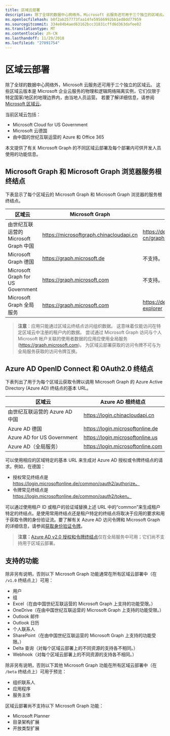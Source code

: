 ```yaml
---
title: 区域云部署
description: 除了全球的数据中心网络外，Microsoft 云服务还可用于三个独立的区域云。 这些区域云版本是 Microsoft 企业云服务的物理和逻辑网络隔离实例，它们仅限于特定国家/地区的地理边界内，由当地人员运营。 若要了解详细信息，请参阅Microsoft 区域云。
ms.openlocfilehash: b0f2ab257773faa14fe59566992bb1ed0dd77959
ms.sourcegitcommit: 334e84b4aed63162bcc31831cffd6d363dafee02
ms.translationtype: MT
ms.contentlocale: zh-CN
ms.lasthandoff: 11/29/2018
ms.locfileid: "27091754"
---
```

# <a name="national-cloud-deployments"></a>区域云部署


除了全球的数据中心网络外，Microsoft 云服务还可用于三个独立的区域云。 这些区域云版本是 Microsoft 企业云服务的物理和逻辑网络隔离实例，它们仅限于特定国家/地区的地理边界内，由当地人员运营。 若要了解详细信息，请参阅[Microsoft 区域云](https://www.microsoft.com/en-us/TrustCenter/CloudServices/NationalCloud)。

当前区域云包括：

- Microsoft Cloud for US Government
- Microsoft 云德国
- 由中国的世纪互联运营的 Azure 和 Office 365

本文提供了有关 Microsoft Graph 的不同区域云部署及每个部署内可供开发人员使用的功能信息。

## <a name="microsoft-graph-and-microsoft-graph-explorer-service-root-endpoints"></a>Microsoft Graph 和 Microsoft Graph 浏览器服务根终结点

下表显示了每个区域云的 Microsoft Graph 和 Microsoft Graph 浏览器的服务根终结点。

| 区域云 | Microsoft Graph | Microsoft Graph 浏览器
|---------------------------|----------------|----------------|
| 由世纪互联运营的 Microsoft Graph 中国 | https://microsoftgraph.chinacloudapi.cn | https://developer.microsoft.com/zh-cn/graph/graph-explorer-china |
| Microsoft Graph 德国 | https://graph.microsoft.de | 不支持。 |
| Microsoft Graph for US Government | https://graph.microsoft.com | 不支持。 |
| Microsoft Graph 全局服务 | https://graph.microsoft.com | https://developer.microsoft.com/graph/graph-explorer |

> **注意**：应用只能通过区域云终结点访问组织数据。 这意味着仅能访问在特定区域云中注册的租户内的数据。 尝试通过 Microsoft Graph 访问与个人 Microsoft 帐户关联的使用者数据的应用应使用全局服务 (https://graph.microsoft.com)。 为区域云部署获取的访问令牌不可与为全局服务获取的访问令牌互换。

## <a name="azure-ad-openid-connect-and-oauth20-endpoints"></a>Azure AD OpenID Connect 和 OAuth2.0 终结点

下表列出了用于为每个区域云获取令牌以调用 Microsoft Graph 的 Azure Active Directory (Azure AD) 终结点的基本 URL。

| 区域云 | Azure AD 根终结点 |
|---------------------------|----------------|
| 由世纪互联运营的 Azure AD 中国 |https://login.chinacloudapi.cn |
| Azure AD 德国 | https://login.microsoftonline.de |
| Azure AD for US Government | https://login.microsoftonline.us |
| Azure AD（全局服务） | https://login.microsoftonline.com |

可以使用相应的区域特定的基本 URL 来生成对 Azure AD 授权或令牌终结点的请求。例如，在德国：

- 授权常见终结点是 https://login.microsoftonline.de/common/oauth2/authorize。
- 令牌常见终结点是 https://login.microsoftonline.de/common/oauth2/token。

可以通过使用租户 ID 或租户的验证域替换上述 URL 中的“common”来生成租户特定的终结点。是使用常用终结点还是租户特定的终结点将取决于应用的要求和用于获取令牌的身份验证流。要了解有关 Azure AD 访问令牌和 Microsoft Graph 的详细信息，请参阅[获取身份验证令牌](./auth-overview.md)。

> **注意：**[Azure AD v2.0 授权和令牌终结点](https://azure.microsoft.com/en-us/documentation/articles/active-directory-appmodel-v2-overview/)仅在全局服务中可用；它们尚不支持用于区域云部署。

## <a name="supported-features"></a>支持的功能

除非另有说明，否则以下 Microsoft Graph 功能通常在所有区域云部署中（在 `/v1.0` 终结点上）可用：

* 用户
* 组
* Excel（在由中国世纪互联运营的 Microsoft Graph 上支持的功能受限。）
* OneDrive（在由中国世纪互联运营的 Microsoft Graph 上支持的功能受限。）
* Outlook 邮件
* Outlook 日历
* 个人联系人 
* SharePoint（在由中国世纪互联运营的 Microsoft Graph 上支持的功能受限。）
* Delta 查询（对每个区域云部署上的不同资源的支持各不相同。）
* Webhook（对每个区域云部署上的不同资源的支持各不相同。）

除非另有说明，否则以下其他 Microsoft Graph 功能在所有区域云部署中（在 `/beta` 终结点上）可用于预览：

* 组织联系人
* 应用程序
* 服务主体

区域云部署尚不支持以下 Microsoft Graph 功能：

* Microsoft Planner
* 目录架构扩展
* 开放类型扩展
